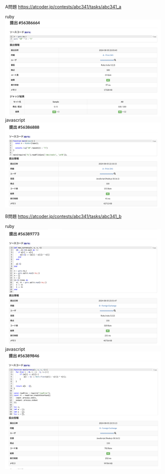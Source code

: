 A問題
https://atcoder.jp/contests/abc341/tasks/abc341_a

ruby
![alt text](a_ruby.png)
javascript
![alt text](a_javascript.png)


B問題
https://atcoder.jp/contests/abc341/tasks/abc341_b

ruby
![alt text](b_ruby.png)
javascript
![alt text](b_javascript.png)
